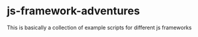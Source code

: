 # js-framework-adventures
This is basically a collection of example scripts for different js frameworks
